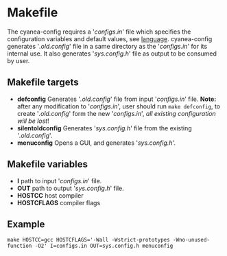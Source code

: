 # Makefile

The cyanea-config requires a '*configs.in*' file which specifies the configuration variables and default values, see [language](https://github.com/amrzar/cyanea-uconfig/blob/master/docs/parser.md "Language"). cyanea-config generates '*.old.config*' file in a same directory as the '*configs.in*' for its internal use. It also generates '*sys.config.h*' file as output to be consumed by user.

## Makefile targets

- **defconfig** Generates '*.old.config*' file from input '*configs.in*' file.
**Note:**  after any modification to '*configs.in*', user should run `make defconfig`, to create '*.old.config*' form the new '*configs.in*', *all existing configuration will be lost*!
- **silentoldconfig** Generates '*sys.config.h*' file from the existing '*.old.config*'.
- **menuconfig** Opens a GUI, and generates '*sys.config.h*'.

## Makefile variables

- **I** path to input '*configs.in*' file.
- **OUT** path to output '*sys.config.h*' file.
- **HOSTCC** host compiler
- **HOSTCFLAGS** compiler flags

## Example

`make HOSTCC=gcc HOSTCFLAGS='-Wall -Wstrict-prototypes -Wno-unused-function -O2' I=configs.in OUT=sys.config.h menuconfig`
